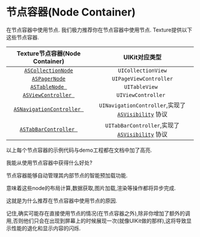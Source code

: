 # 节点容器(Node Container)
在节点容器中使用节点.
我们极力推荐你在节点容器中使用节点. Texture提供以下这些节点容器.

|Texture节点容器(Node Container)|UIKit对应类型|
|:-:|:-:|
|[`ASCollectionNode`](http://texturegroup.org/docs/containers-ascollectionnode.html)|`UICollectionView`|
|[`ASPagerNode`](http://texturegroup.org/docs/containers-aspagernode.html)|`UIPageViewController`|
|[`ASTableNode `](http://texturegroup.org/docs/containers-astablenode.html)|`UITableView `|
|[`ASViewController `](http://texturegroup.org/docs/containers-asviewcontroller.html)|`UIViewController `|
|[`ASNavigationController `](http://texturegroup.org/docs/containers-ascollectionnode.html)|`UINavigationController`,实现了 [`ASVisibility`](http://texturegroup.org/docs/asvisibility.html) 协议|
|[`ASTabBarController `](http://texturegroup.org/docs/containers-ascollectionnode.html)|`UITabBarController`,实现了 [`ASVisibility`](http://texturegroup.org/docs/asvisibility.html) 协议|

以上每个节点容器的示例代码与demo工程都在文档中加了高亮.

我能从使用节点容器中获得什么好处?

节点容器能够自动管理其内部节点的智能预加载功能.

意味着这些node的布局计算,数据获取,图片加载,渲染等操作都将异步完成.

这就是为什么推荐在节点容器中使用节点的原因.

记住,确实可能存在直接使用节点的情况(在节点容器之外),除非你增加了额外的调用,否则他们只会在出现到屏幕上的时候展现一次(就像UIKit做的那样),这将导致显示性能的退化和显示内容的闪烁.